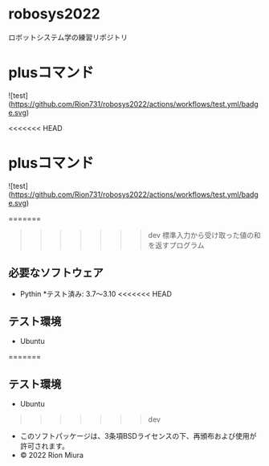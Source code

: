 # robosys2022
ロボットシステム学の練習リポジトリ
# plusコマンド
![test] (https://github.com/Rion731/robosys2022/actions/workflows/test.yml/badge.svg)

<<<<<<< HEAD
# plusコマンド
![test] (https://github.com/Rion731/robosys2022/actions/workflows/test.yml/badge.svg)

=======
>>>>>>> dev
標準入力から受け取った値の和を返すプログラム

## 必要なソフトウェア
* Pythin
  *テスト済み: 3.7～3.10
<<<<<<< HEAD

## テスト環境
* Ubuntu

=======
## テスト環境
* Ubuntu
>>>>>>> dev
* このソフトパッケージは、3条項BSDライセンスの下、再頒布および使用が許可されます。
* © 2022 Rion Miura 
